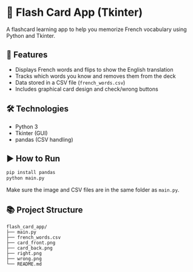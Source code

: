 # 🧠 Flash Card App (Tkinter)

A flashcard learning app to help you memorize French vocabulary using Python and Tkinter.

## 🚀 Features

- Displays French words and flips to show the English translation
- Tracks which words you know and removes them from the deck
- Data stored in a CSV file (`french_words.csv`)
- Includes graphical card design and check/wrong buttons

## 🛠 Technologies

- Python 3
- Tkinter (GUI)
- pandas (CSV handling)

## ▶️ How to Run

```bash
pip install pandas
python main.py
```

Make sure the image and CSV files are in the same folder as `main.py`.

## 📚 Project Structure

```
flash_card_app/
├── main.py
├── french_words.csv
├── card_front.png
├── card_back.png
├── right.png
├── wrong.png
└── README.md
```
